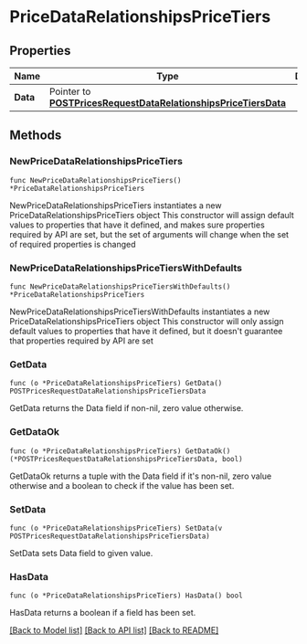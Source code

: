 # PriceDataRelationshipsPriceTiers

## Properties

Name | Type | Description | Notes
------------ | ------------- | ------------- | -------------
**Data** | Pointer to [**POSTPricesRequestDataRelationshipsPriceTiersData**](POSTPricesRequestDataRelationshipsPriceTiersData.md) |  | [optional] 

## Methods

### NewPriceDataRelationshipsPriceTiers

`func NewPriceDataRelationshipsPriceTiers() *PriceDataRelationshipsPriceTiers`

NewPriceDataRelationshipsPriceTiers instantiates a new PriceDataRelationshipsPriceTiers object
This constructor will assign default values to properties that have it defined,
and makes sure properties required by API are set, but the set of arguments
will change when the set of required properties is changed

### NewPriceDataRelationshipsPriceTiersWithDefaults

`func NewPriceDataRelationshipsPriceTiersWithDefaults() *PriceDataRelationshipsPriceTiers`

NewPriceDataRelationshipsPriceTiersWithDefaults instantiates a new PriceDataRelationshipsPriceTiers object
This constructor will only assign default values to properties that have it defined,
but it doesn't guarantee that properties required by API are set

### GetData

`func (o *PriceDataRelationshipsPriceTiers) GetData() POSTPricesRequestDataRelationshipsPriceTiersData`

GetData returns the Data field if non-nil, zero value otherwise.

### GetDataOk

`func (o *PriceDataRelationshipsPriceTiers) GetDataOk() (*POSTPricesRequestDataRelationshipsPriceTiersData, bool)`

GetDataOk returns a tuple with the Data field if it's non-nil, zero value otherwise
and a boolean to check if the value has been set.

### SetData

`func (o *PriceDataRelationshipsPriceTiers) SetData(v POSTPricesRequestDataRelationshipsPriceTiersData)`

SetData sets Data field to given value.

### HasData

`func (o *PriceDataRelationshipsPriceTiers) HasData() bool`

HasData returns a boolean if a field has been set.


[[Back to Model list]](../README.md#documentation-for-models) [[Back to API list]](../README.md#documentation-for-api-endpoints) [[Back to README]](../README.md)


